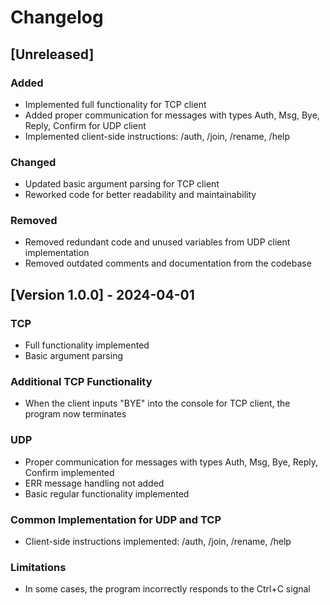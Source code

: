 # Changelog

## [Unreleased]

### Added
- Implemented full functionality for TCP client
- Added proper communication for messages with types Auth, Msg, Bye, Reply, Confirm for UDP client
- Implemented client-side instructions: /auth, /join, /rename, /help

### Changed
- Updated basic argument parsing for TCP client
- Reworked code for better readability and maintainability

### Removed
- Removed redundant code and unused variables from UDP client implementation
- Removed outdated comments and documentation from the codebase

## [Version 1.0.0] - 2024-04-01

### TCP
- Full functionality implemented
- Basic argument parsing

### Additional TCP Functionality
- When the client inputs "BYE" into the console for TCP client, the program now terminates

### UDP
- Proper communication for messages with types Auth, Msg, Bye, Reply, Confirm implemented
- ERR message handling not added
- Basic regular functionality implemented

### Common Implementation for UDP and TCP
- Client-side instructions implemented: /auth, /join, /rename, /help

### Limitations
- In some cases, the program incorrectly responds to the Ctrl+C signal



